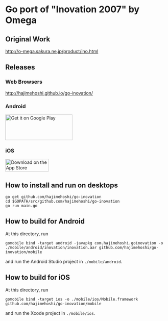 # Go port of "Inovation 2007" by Omega

## Original Work

http://o-mega.sakura.ne.jp/product/ino.html

## Releases

### Web Browsers

http://hajimehoshi.github.io/go-inovation/

### Android

<a href='https://play.google.com/store/apps/details?id=com.hajimehoshi.goinovation&utm_source=global_co&utm_medium=prtnr&utm_content=Mar2515&utm_campaign=PartBadge&pcampaignid=MKT-Other-global-all-co-prtnr-py-PartBadge-Mar2515-1'><img alt='Get it on Google Play' src='https://play.google.com/intl/en_us/badges/images/generic/en_badge_web_generic.png' width="210px" height="80px"/></a>

### iOS

<a href="https://itunes.apple.com/us/app/%E3%81%84%E3%81%AE-%E3%81%B9%E3%83%BC%E3%81%97%E3%82%87%E3%82%93-2007/id1132624266?mt=8"><img src="https://linkmaker.itunes.apple.com/assets/shared/badges/en-us/appstore-lrg.svg" alt="Download on the App Store" width="135" height="40"></a>

## How to install and run on desktops

```
go get github.com/hajimehoshi/go-inovation
cd $GOPATH/src/github.com/hajimehoshi/go-inovation
go run main.go
```

## How to build for Android

At this directory, run

```
gomobile bind -target android -javapkg com.hajimehoshi.goinovation -o ./mobile/android/inovation/inovation.aar github.com/hajimehoshi/go-inovation/mobile
```

and run the Android Studio project in `./mobile/android`.

## How to build for iOS

At this directory, run

```
gomobile bind -target ios -o ./mobile/ios/Mobile.framework github.com/hajimehoshi/go-inovation/mobile
```

and run the Xcode project in `./mobile/ios`.
